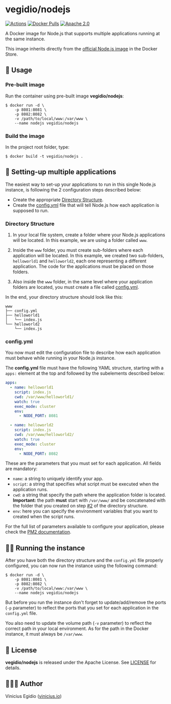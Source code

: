 # vegidio/nodejs

[![Actions](https://github.com/vegidio-docker/nodejs/workflows/build/badge.svg)](https://github.com/vegidio-docker/nodejs/actions)
[![Docker Pulls](https://img.shields.io/docker/pulls/vegidio/nodejs.svg)](https://hub.docker.com/r/vegidio/nodejs)
[![Apache 2.0](https://img.shields.io/badge/license-Apache_License_2.0-blue.svg)](http://www.apache.org/licenses/LICENSE-2.0)

A Docker image for Node.js that supports multiple applications running at the same instance.

This image inherits directly from the [official Node.js image](https://hub.docker.com/_/node) in the Docker Store.

## 🤖 Usage

### Pre-built image

Run the container using pre-built image **vegidio/nodejs**:

```
$ docker run -d \
    -p 8081:8081 \
    -p 8082:8082 \
    -v /path/to/local/www:/var/www \
    --name nodejs vegidio/nodejs
```

### Build the image

In the project root folder, type:

```
$ docker build -t vegidio/nodejs .
```

## 🧩 Setting-up multiple applications

The easiest way to set-up your applications to run in this single Node.js instance, is following the 2 configuration steps described below:

- Create the appropriate [Directory Structure](#directory-structure).
- Create the [config.yml](#configyml) file that will tell Node.js how each application is supposed to run.

### Directory Structure

1. In your local file system, create a folder where your Node.js applications will be located. In this example, we are using a folder called `www`.

2. Inside the `www` folder, you must create sub-folders where each application will be located. In this example, we created two sub-folders, `helloworld1` and `helloworld2`, each one representing a different application. The code for the applications must be placed on those folders.

3. Also inside the `www` folder, in the same level where your application folders are located, you must create a file called [config.yml](#configyml).

In the end, your directory structure should look like this:

```
www
├── config.yml
├── helloworld1
│   └── index.js
└── helloworld2
    └── index.js
```

### config.yml

You now must edit the configuration file to describe how each application must behave while running in your Node.js instance.

The **config.yml** file must have the following YAML structure, starting with a `apps:` element at the top and followed by the subelements described below:

```yml
apps:
  - name: helloworld1
    script: index.js
    cwd: /var/www/helloworld1/
    watch: true
    exec_mode: cluster
    env:
      - NODE_PORT: 8081

  - name: helloworld2
    script: index.js
    cwd: /var/www/helloworld2/
    watch: true
    exec_mode: cluster
    env:
      - NODE_PORT: 8082
```

These are the parameters that you must set for each application. All fields are mandatory:

- `name`: a string to uniquely identify your app.
- `script`: a string that specifies what script must be executed when the application runs.
- `cwd`: a string that specify the path where the application folder is located. **Important:** the path __must__ start with `/var/www/` and be concatenated with the folder that you created on step [#2](#directory-structure) of the directory structure.
- `env`: here you can specify the environment variables that you want to created when the script runs.

For the full list of parameters available to configure your application, please check the [PM2 documentation](http://pm2.keymetrics.io/docs/usage/application-declaration/).

## 🏃‍♂️ Running the instance

After you have both the directory structure and the `config.yml` file properly configured, you can now run the instance using the following command:

```
$ docker run -d \
    -p 8081:8081 \
    -p 8082:8082 \
    -v /path/to/local/www:/var/www \
    --name nodejs vegidio/nodejs
```

But before you run the instance don't forget to update/add/remove the ports (`-p` parameter) to reflect the ports that you set for each application in the `config.yml` file.

You also need to update the volume path (`-v` parameter) to reflect the correct path in your local environment. As for the path in the Docker instance, it must always be `/var/www`.

## 📝 License

**vegidio/nodejs** is released under the Apache License. See [LICENSE](LICENSE.txt) for details.

## 👨🏾‍💻 Author

Vinicius Egidio ([vinicius.io](http://vinicius.io))